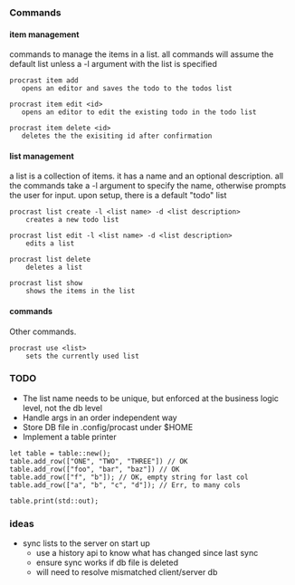 ### Commands

#### item management

commands to manage the items in a list. all commands will assume the
default list unless a -l argument with the list is specified

```
procrast item add
   opens an editor and saves the todo to the todos list

procrast item edit <id>
   opens an editor to edit the existing todo in the todo list

procrast item delete <id>
   deletes the the exisiting id after confirmation
```

#### list management

a list is a collection of items. it has a name and an optional description.
all the commands take a -l argument to specify the name, otherwise prompts
the user for input. upon setup, there is a default "todo" list

```
procrast list create -l <list name> -d <list description>
    creates a new todo list

procrast list edit -l <list name> -d <list description>
    edits a list

procrast list delete
    deletes a list

procrast list show
    shows the items in the list
```

#### commands

Other commands.

```
procrast use <list>
    sets the currently used list
```

### TODO

- The list name needs to be unique, but enforced at the business logic level, not the db level
- Handle args in an order independent way
- Store DB file in .config/procast under \$HOME
- Implement a table printer

```
let table = table::new();
table.add_row(["ONE", "TWO", "THREE"]) // OK
table.add_row(["foo", "bar", "baz"]) // OK
table.add_row(["f", "b"]); // OK, empty string for last col
table.add_row(["a", "b", "c", "d"]); // Err, to many cols

table.print(std::out);
```

### ideas

- sync lists to the server on start up
  - use a history api to know what has changed since last sync
  - ensure sync works if db file is deleted
  - will need to resolve mismatched client/server db
